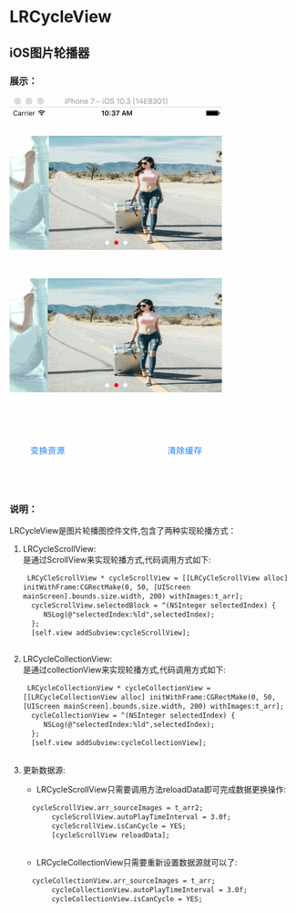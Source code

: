 # LRCycleView

## iOS图片轮播器

### 展示：

![image](https://github.com/HCat/LRCycleView/blob/master/screenshots/LRCycleView.gif "null")

### 说明：
LRCycleView是图片轮播图控件文件,包含了两种实现轮播方式：

1. LRCycleScrollView:  
   是通过ScrollView来实现轮播方式,代码调用方式如下:  
   <pre>
   <code> LRCyCleScrollView * cycleScrollView = [[LRCyCleScrollView alloc] initWithFrame:CGRectMake(0, 50, [UIScreen mainScreen].bounds.size.width, 200) withImages:t_arr];
     cycleScrollView.selectedBlock = ^(NSInteger selectedIndex) {
        NSLog(@"selectedIndex:%ld",selectedIndex);
   	 };
     [self.view addSubview:cycleScrollView];</code>
	</pre>
   
    
2. LRCycleCollectionView:  
	是通过collectionView来实现轮播方式,代码调用方式如下:  
   <pre>
   <code> LRCycleCollectionView * cycleCollectionView = [[LRCycleCollectionView alloc] initWithFrame:CGRectMake(0, 50, [UIScreen mainScreen].bounds.size.width, 200) withImages:t_arr];
     cycleCollectionView = ^(NSInteger selectedIndex) {
        NSLog(@"selectedIndex:%ld",selectedIndex);
   	 };
     [self.view addSubview:cycleCollectionView];</code>
	</pre>
	
3. 更新数据源:  
	* LRCycleScrollView只需要调用方法reloadData即可完成数据更换操作:
   <pre> <code> cycleScrollView.arr_sourceImages = t_arr2;
      	  cycleScrollView.autoPlayTimeInterval = 3.0f;
          cycleScrollView.isCanCycle = YES;
          [cycleScrollView reloadData];</code>
	</pre>
	
	* LRCycleCollectionView只需要重新设置数据源就可以了:
   <pre> <code> cycleCollectionView.arr_sourceImages = t_arr;
          cycleCollectionView.autoPlayTimeInterval = 3.0f;
    	  cycleCollectionView.isCanCycle = YES;</code>
	</pre>


	
	
	
 
 
